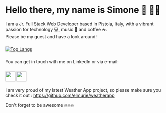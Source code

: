 # Hello there, my name is Simone 👋 :bald_man:

I am a Jr. Full Stack Web Developer based in Pistoia, Italy, with a vibrant passion for technology :computer:, music :musical_note: and coffee :coffee:.<br />
Please be my guest and have a look around!

###
[![Top Langs](https://github-readme-stats.vercel.app/api/top-langs/?username=elmurie&langs_count=8&layout=compact)](https://github.com/elmurie/github-readme-stats)

###
You can get in touch with me on LinkedIn or via e-mail: 
###
<a href="https://www.linkedin.com/in/simone-morieri/"><img src="https://i.imgur.com/PhMEbqz.png" align="left" width="32"></a> 
<a href="mailto:elmurie@gmail.com"><img src="https://i.imgur.com/0klTwCT.png" align="left" width="32" ></a><br />
<br />
<br />
I am very proud of my latest Weather App project, so please make sure you check it out : https://github.com/elmurie/weatherapp

Don't forget to be awesome :fire::fire::fire:

